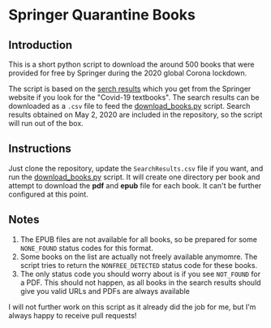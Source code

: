 # Springer Quarantine Books

## Introduction

This is a short python script to download the around 500 books that were provided for free by Springer during the 2020
global Corona lockdown.

The script is based on the [serch results](https://link.springer.com/search?facet-content-type=%22Book%22&package=mat-covid19_textbooks&%23038;facet-language=%22En%22&%23038;sortOrder=newestFirst&%23038;showAll=true)
which you get from the Springer website if you look for the "Covid-19 textbooks".
The search results can be downloaded as a `.csv` file to feed the [download_books.py](download_books.py) script.
Search results obtained on May 2, 2020 are included in the repository, so the script will run out of the box.

## Instructions

Just clone the repository, update the `SearchResults.csv` file if you  want, and run the [download_books.py](download_books.py) script. It will create one directory per book and attempt to download the **pdf** and **epub** file for each book. It can't be further configured at this point.

## Notes

1. The EPUB files are not available for all books, so be prepared for some `NONE_FOUND` status codes for this format.
2. Some books on the list are actually not freely available anymomre. The script tries to return the
   `NONFREE_DETECTED` status code for these books.
3. The only status code you should worry about is if you see `NOT_FOUND` for a PDF. This should not happen, as all
   books in the search results should give you valid URLs and PDFs are always available

I will not further work on this script as it already did the job for me, but I'm always happy to
receive pull requests!
